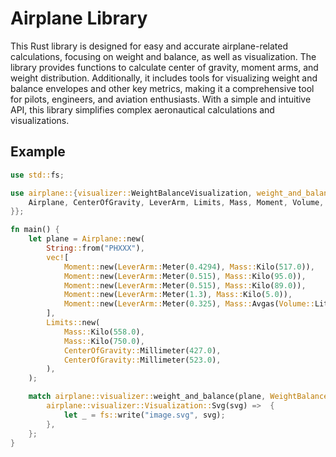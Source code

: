 # Airplane Library

This Rust library is designed for easy and accurate airplane-related calculations, focusing on weight and balance, as well as visualization. The library provides functions to calculate center of gravity, moment arms, and weight distribution. Additionally, it includes tools for visualizing weight and balance envelopes and other key metrics, making it a comprehensive tool for pilots, engineers, and aviation enthusiasts. With a simple and intuitive API, this library simplifies complex aeronautical calculations and visualizations.

## Example
```rust
use std::fs;

use airplane::{visualizer::WeightBalanceVisualization, weight_and_balance::{
    Airplane, CenterOfGravity, LeverArm, Limits, Mass, Moment, Volume,
}};

fn main() {
    let plane = Airplane::new(
        String::from("PHXXX"),
        vec![
            Moment::new(LeverArm::Meter(0.4294), Mass::Kilo(517.0)),
            Moment::new(LeverArm::Meter(0.515), Mass::Kilo(95.0)),
            Moment::new(LeverArm::Meter(0.515), Mass::Kilo(89.0)),
            Moment::new(LeverArm::Meter(1.3), Mass::Kilo(5.0)),
            Moment::new(LeverArm::Meter(0.325), Mass::Avgas(Volume::Liter(55.0))),
        ],
        Limits::new(
            Mass::Kilo(558.0),
            Mass::Kilo(750.0),
            CenterOfGravity::Millimeter(427.0),
            CenterOfGravity::Millimeter(523.0),
        ),
    );

    match airplane::visualizer::weight_and_balance(plane, WeightBalanceVisualization::new((1000,1000),(230.0..420.0, 550.0..760.0))) {
        airplane::visualizer::Visualization::Svg(svg) =>  {
            let _ = fs::write("image.svg", svg);
        },
    };
}
```
